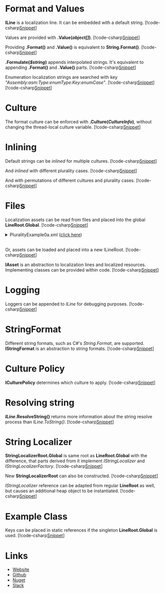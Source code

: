 ﻿# Format and Values
**ILine** is a localization line. It can be embedded with a default string.
[!code-csharp[Snippet](Examples.cs#Snippet_1a)]

Values are provided with <b>.Value(<i>object[]</i>)</b>.
[!code-csharp[Snippet](Examples.cs#Snippet_1b)]

Providing **.Format()** and **.Value()** is equivalent to **String.Format()**.
[!code-csharp[Snippet](Examples.cs#Snippet_1c)]

<b>.Formulate(<i>$string</i>)</b> appends interpolated strings. It's equivalent to appending **.Format()** and **.Value()** parts.
[!code-csharp[Snippet](Examples.cs#Snippet_1c1)]

Enumeration localization strings are searched with key <i>"Assembly:asm:Type:enumType:Key:enumCase"</i>.
[!code-csharp[Snippet](Examples.cs#Snippet_1e)]
[!code-csharp[Snippet](Examples.cs#Snippet_Enum)]

# Culture
The format culture can be enforced with <b>.Culture(<i>CultureInfo</i>)</b>, without changing the thread-local culture variable.
[!code-csharp[Snippet](Examples.cs#Snippet_1c2)]

# Inlining
Default strings can be *inlined* for multiple cultures.
[!code-csharp[Snippet](Examples.cs#Snippet_2)]

And *inlined* with different plurality cases.
[!code-csharp[Snippet](Examples.cs#Snippet_3)]

And with permutations of different cultures and plurality cases.
[!code-csharp[Snippet](Examples.cs#Snippet_4)]

# Files
Localization assets can be read from files and placed into the global **LineRoot.Global**.
[!code-csharp[Snippet](Examples.cs#Snippet_5a)]
<details>
  <summary>PluralityExample0a.xml (<u>click here</u>)</summary>
[!code-xml[Snippet](../PluralityExample0a.xml)]
</details>
<br/>

Or, assets can be loaded and placed into a new ILineRoot.
[!code-csharp[Snippet](Examples.cs#Snippet_5b)]

**IAsset** is an abstraction to localization lines and localized resources. 
Implementing classes can be provided within code.
[!code-csharp[Snippet](Examples.cs#Snippet_6)]

# Logging
Loggers can be appended to *ILine* for debugging purposes.
[!code-csharp[Snippet](Examples.cs#Snippet_7)]

# StringFormat
Different string formats, such as C#'s *String.Format*, are supported. **IStringFormat** is an abstraction to string formats.
[!code-csharp[Snippet](Examples.cs#Snippet_8)]

# Culture Policy
**ICulturePolicy** determines which culture to apply.
[!code-csharp[Snippet](Examples.cs#Snippet_9)]

# Resolving string
<b><i>ILine</i>.ResolveString()</b> returns more information about the string resolve process than *ILine.ToString()*.
[!code-csharp[Snippet](Examples.cs#Snippet_1d)]

# String Localizer
**StringLocalizerRoot.Global** is same root as **LineRoot.Global** with the difference, that parts derived from it implement *IStringLocalizer* and *IStringLocalizerFactory*.
[!code-csharp[Snippet](Examples.cs#Snippet_10)]

New **StringLocalizerRoot** can also be constructed.
[!code-csharp[Snippet](Examples.cs#Snippet_11)]

*IStringLocalizer* reference can be adapted from regular **LineRoot** as well, but causes an additional heap object to be instantiated.
[!code-csharp[Snippet](Examples.cs#Snippet_12)]

# Example Class
Keys can be placed in static references if the singleton **LineRoot.Global** is used.
[!code-csharp[Snippet](ExampleClass.cs#Snippet)]

# Links
* [Website](http://lexical.fi/Localization/index.html)
* [Github](https://github.com/tagcode/Lexical.Localization)
* [Nuget](https://www.nuget.org/packages/Lexical.Localization/)
* [Slack](https://lexicalworkspace.slack.com/messages/CKLA0SUHK/)
